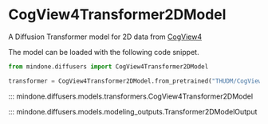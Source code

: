 <!--Copyright 2024 The HuggingFace Team. All rights reserved.

Licensed under the Apache License, Version 2.0 (the "License"); you may not use this file except in compliance with
the License. You may obtain a copy of the License at

http://www.apache.org/licenses/LICENSE-2.0

Unless required by applicable law or agreed to in writing, software distributed under the License is distributed on
an "AS IS" BASIS, WITHOUT WARRANTIES OR CONDITIONS OF ANY KIND, either express or implied. See the License for the
specific language governing permissions and limitations under the License. -->

# CogView4Transformer2DModel

A Diffusion Transformer model for 2D data from [CogView4]()

The model can be loaded with the following code snippet.

```python
from mindone.diffusers import CogView4Transformer2DModel

transformer = CogView4Transformer2DModel.from_pretrained("THUDM/CogView4-6B", subfolder="transformer", mindspore_dtype=ms.bfloat16)
```

::: mindone.diffusers.models.transformers.CogView4Transformer2DModel

::: mindone.diffusers.models.modeling_outputs.Transformer2DModelOutput
